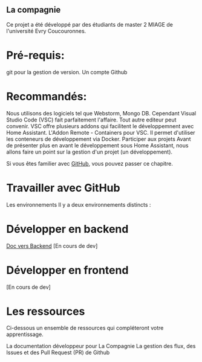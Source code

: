 ## La compagnie
Ce projet a été développé par des étudiants de master 2 MIAGE de l'université Evry Coucouronnes. 


# Pré-requis:

git pour la gestion de version.
Un compte Github

# Recommandés:
Nous utilisons des logiciels tel que Webstorm, Mongo DB. Cependant Visual Studio Code (VSC) fait parfaitement l'affaire.
Tout autre editeur peut convenir. VSC offre plusieurs addons qui facilitent le développemnent avec Home Assistant.
L'Addon Remote - Containers pour VSC. Il permet d'utiliser les conteneurs de développement via Docker.
Participer aux projets
Avant de présenter plus en avant le développement sous Home Assistant, nous allons faire un point sur la gestion d'un projet (un développement).

Si vous êtes familier avec [GitHub](https://github.com/xenom34/lacompagnie/blob/doc/Documentation/GitHub), vous pouvez passer ce chapitre.

# Travailler avec GitHub
Les environnements
Il y a deux environnements distincts :

# Développer en backend
[Doc vers Backend](https://doc.altair-studios.fr/lacompagnie/backend/)
[En cours de dev]

# Développer en frontend
[En cours de dev]


# Les ressources
Ci-dessous un ensemble de ressources qui compléteront votre apprentissage.

La documentation développeur pour La Compagnie
La gestion des flux, des Issues et des Pull Request (PR) de Github
